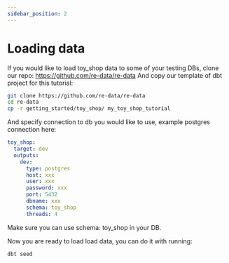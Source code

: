 ```yaml
---
sidebar_position: 2
---
```


# Loading data

If you would like to load toy_shop data to some of your testing DBs, clone our repo: https://github.com/re-data/re-data
And copy our template of dbt project for this tutorial:

```bash
git clone https://github.com/re-data/re-data
cd re-data
cp -r getting_started/toy_shop/ my_toy_shop_tutorial
```

And specify connection to db you would like to use, example postgres connection here:

```yml title=~/.dbt/profiles.yml
toy_shop:
  target: dev
  outputs:
    dev:
      type: postgres
      host: xxx
      user: xxx
      password: xxx
      port: 5432
      dbname: xxx
      schema: toy_shop
      threads: 4
```

Make sure you can use schema: toy_shop in your DB.

Now you are ready to load load data, you can do it with running:

```
dbt seed
```
